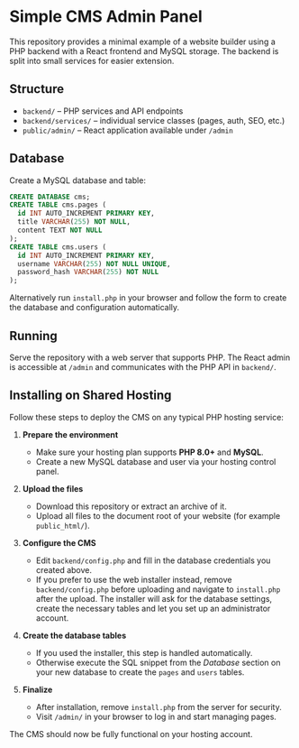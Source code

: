 # Simple CMS Admin Panel

This repository provides a minimal example of a website builder using a PHP backend with a React frontend and MySQL storage. The backend is split into small services for easier extension.

## Structure

- `backend/` – PHP services and API endpoints
- `backend/services/` – individual service classes (pages, auth, SEO, etc.)
- `public/admin/` – React application available under `/admin`

## Database

Create a MySQL database and table:

```sql
CREATE DATABASE cms;
CREATE TABLE cms.pages (
  id INT AUTO_INCREMENT PRIMARY KEY,
  title VARCHAR(255) NOT NULL,
  content TEXT NOT NULL
);
CREATE TABLE cms.users (
  id INT AUTO_INCREMENT PRIMARY KEY,
  username VARCHAR(255) NOT NULL UNIQUE,
  password_hash VARCHAR(255) NOT NULL
);
```

Alternatively run `install.php` in your browser and follow the form to create the database and configuration automatically.

## Running

Serve the repository with a web server that supports PHP. The React admin is accessible at `/admin` and communicates with the PHP API in `backend/`.

## Installing on Shared Hosting

Follow these steps to deploy the CMS on any typical PHP hosting service:

1. **Prepare the environment**
   - Make sure your hosting plan supports **PHP 8.0+** and **MySQL**.
   - Create a new MySQL database and user via your hosting control panel.

2. **Upload the files**
   - Download this repository or extract an archive of it.
   - Upload all files to the document root of your website (for example `public_html/`).

3. **Configure the CMS**
   - Edit `backend/config.php` and fill in the database credentials you created above.
   - If you prefer to use the web installer instead, remove `backend/config.php` before uploading and navigate to `install.php` after the upload. The installer will ask for the database settings, create the necessary tables and let you set up an administrator account.

4. **Create the database tables**
   - If you used the installer, this step is handled automatically.
   - Otherwise execute the SQL snippet from the *Database* section on your new database to create the `pages` and `users` tables.

5. **Finalize**
   - After installation, remove `install.php` from the server for security.
   - Visit `/admin/` in your browser to log in and start managing pages.

The CMS should now be fully functional on your hosting account.
